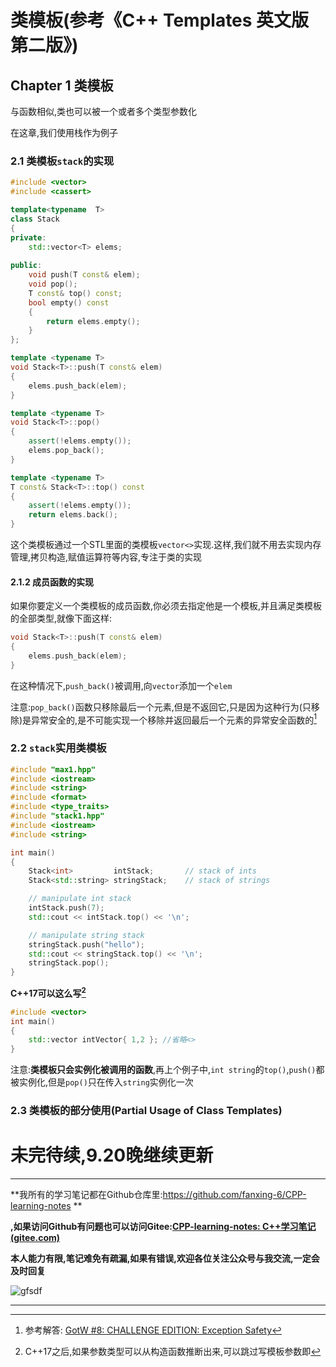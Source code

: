 # 类模板(参考《C++ Templates 英文版第二版》)

## Chapter 1 类模板

与函数相似,类也可以被一个或者多个类型参数化

在这章,我们使用栈作为例子

### 2.1 类模板`stack`的实现

```cpp
#include <vector>
#include <cassert>

template<typename  T>
class Stack
{
private:
	std::vector<T> elems;
    
public:
	void push(T const& elem);
	void pop();
	T const& top() const;
	bool empty() const
	{
		return elems.empty();
	}
};

template <typename T>
void Stack<T>::push(T const& elem)
{
	elems.push_back(elem);
}

template <typename T>
void Stack<T>::pop()
{
	assert(!elems.empty());
	elems.pop_back();
}

template <typename T>
T const& Stack<T>::top() const
{
	assert(!elems.empty());
	return elems.back();
}
```

这个类模板通过一个STL里面的类模板`vector<>`实现.这样,我们就不用去实现内存管理,拷贝构造,赋值运算符等内容,专注于类的实现



#### 2.1.2 成员函数的实现

如果你要定义一个类模板的成员函数,你必须去指定他是一个模板,并且满足类模板的全部类型,就像下面这样:

```cpp
void Stack<T>::push(T const& elem)
{
	elems.push_back(elem);
}
```

在这种情况下,`push_back()`被调用,向`vector`添加一个`elem`

注意:`pop_back()`函数只移除最后一个元素,但是不返回它,只是因为这种行为(只移除)是异常安全的,是不可能实现一个移除并返回最后一个元素的异常安全函数的[^1]

### 2.2 `stack`实用类模板

```cpp
#include "max1.hpp"
#include <iostream>
#include <string>
#include <format>
#include <type_traits>
#include "stack1.hpp"
#include <iostream>
#include <string>

int main()
{
	Stack<int>         intStack;       // stack of ints
	Stack<std::string> stringStack;    // stack of strings

	// manipulate int stack
	intStack.push(7);
	std::cout << intStack.top() << '\n';

	// manipulate string stack
	stringStack.push("hello");
	std::cout << stringStack.top() << '\n';
	stringStack.pop();
}
```

**C++17可以这么写[^2]**

```cpp
#include <vector>
int main()
{
	std::vector intVector{ 1,2 }; //省略<>
}
```



注意:**类模板只会实例化被调用的函数**,再上个例子中,`int string`的`top()`,`push()`都被实例化,但是`pop()`只在传入`string`实例化一次

### 2.3 类模板的部分使用(Partial Usage of Class Templates)

# 未完待续,9.20晚继续更新





------



**我所有的学习笔记都在Github仓库里:https://github.com/fanxing-6/CPP-learning-notes **

**,如果访问Github有问题也可以访问Gitee:[CPP-learning-notes: C++学习笔记 (gitee.com)](https://gitee.com/fanxingin/CPP-learning-notes)**

**本人能力有限,笔记难免有疏漏,如果有错误,欢迎各位关注公众号与我交流,一定会及时回复**

![gfsdf](https://lzx-figure-bed.obs.dualstack.cn-north-4.myhuaweicloud.com/Figurebed/202109192255474.png)

------



[^1]: 参考解答: [GotW #8: CHALLENGE EDITION: Exception Safety](http://www.gotw.ca/gotw/008.htm)
[^2]: C++17之后,如果参数类型可以从构造函数推断出来,可以跳过写模板参数即<T>
